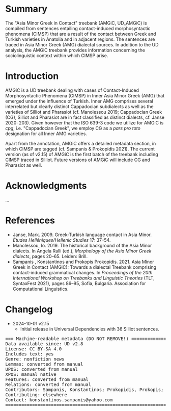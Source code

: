 # Summary

The "Asia Minor Greek in Contact" treebank (AMGiC, UD_AMGiC) is compiled from sentences entailing contact-induced morphosyntactic phenomena (CIMSP) that are a result of the contact between Greek and Turkish varieties in Anatolia and in adjacent regions. The sentences are traced in Asia Minor Greek (AMG) dialectal sources. In addition to the UD analysis, the AMGiC treebank provides information concerning the sociolinguistic context within which CIMSP arise.

# Introduction

AMGiC is a UD treebank dealing with cases of Contact-Induced Morphosyntactic Phenomena (CIMSP) in Inner Asia Minor Greek (AMG) that emerged under the influence of Turkish. Inner AMG comprises several interrelated but clearly distinct Cappadocian subdialects as well as the varieties of Silliot and Pharasiot (cf. Manolessou 2019; Cappadocian Greek (CG), Silliot and Pharasiot are in fact classified as distinct dialects, cf. Janse 2020: 203). Given however that the ISO 639-3 code we utilize for AMGiC is *cpg*, i.e. "Cappadocian Greek", we employ CG as a *pars pro toto* designation for all Inner AMG varieties.

Apart from the annotation, AMGiC offers a detailed metadata section, in which CIMSP are tagged (cf. Sampanis & Prokopidis 2021). The current version (as of v2.15) of AMGiC is the first batch of the treebank including CIMSP traced in Silliot. Future versions of AMGiC will include CG and Pharasiot as well.

# Acknowledgments

...

# References

* Janse, Mark. 2009. Greek-Turkish language contact in Asia Minor. *Études Helléniques/Hellenic Studies* 17: 37–54.
* Manolessou, Io. 2019. The historical background of the Asia Minor dialects. In Angela Ralli (ed.), *Morphology of the Asia Minor Greek dialects*, pages 20–65. Leiden: Brill.
* Sampanis , Konstantinos and Prokopis Prokopidis. 2021. Asia Minor Greek in Contact (AMGiC): Towards a dialectal Treebank comprising contact-induced grammatical changes. In *Proceedings of the 20th International Workshop on Treebanks and Linguistic Theories* (TLT, SyntaxFest 2021), pages 86–95, Sofia, Bulgaria. Association for Computational Linguistics.

# Changelog

* 2024-10-01 v2.15
  * Initial release in Universal Dependencies with 36 Silliot sentences.

<pre>
=== Machine-readable metadata (DO NOT REMOVE!) ================================
Data available since: UD v2.8
License: CC BY-SA 4.0
Includes text: yes
Genre: nonfiction news
Lemmas: converted from manual
UPOS: converted from manual
XPOS: manual native
Features: converted from manual
Relations: converted from manual
Contributors: Sampanis, Konstantinos; Prokopidis, Prokopis; Akkurt, Furkan
Contributing: elsewhere
Contact: konstantinos.sampanis@yahoo.com
===============================================================================
</pre>
